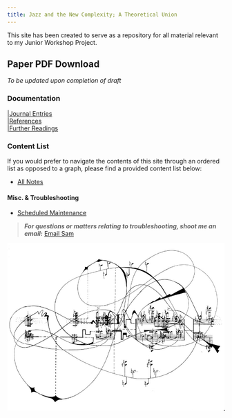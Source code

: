 ```yaml
---
title: Jazz and the New Complexity; A Theoretical Union
---
```


This site has been created to serve as a repository for all material relevant to my Junior Workshop Project. 

## Paper PDF Download
*To be updated upon completion of draft*

### Documentation

[|Journal Entries](/notes/vault/entries.md)  
[|References](/notes/vault/references.md)  
[|Further Readings](/notes/vault/further-readings.md)

### Content List

If you would prefer to navigate the contents of this site through an ordered list as opposed to a graph, please find a provided content list below:

- [All Notes](/notes)

#### Misc. & Troubleshooting

- [Scheduled Maintenance](/notes/vault/maintenance.md)

> __*For questions or matters relating to troubleshooting, shoot me an email:*__ [Email Sam](mailto:sammeltzerthometz@gmail.com)



![complexity](notes/images/complexity.png) 
